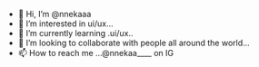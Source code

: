 - 👋 Hi, I’m @nnekaaa
- 👀 I’m interested in ui/ux...
- 🌱 I’m currently learning .ui/ux..
- 💞️ I’m looking to collaborate with people all around the world...
- 📫 How to reach me ...@nnekaa____ on IG

<!---
nnekaaa/nnekaaa is a ✨ special ✨ repository because its `README.md` (this file) appears on your GitHub profile.
You can click the Preview link to take a look at your changes.
--->

